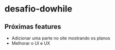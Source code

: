 # desafio-dowhile

## Próximas features

* Adicionar uma parte no site mostrando os planos
* Melhorar o UI e UX
